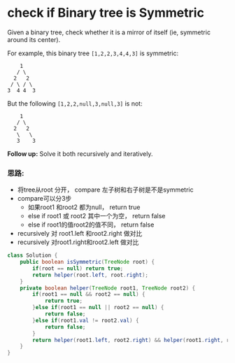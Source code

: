 # check if Binary tree is Symmetric

Given a binary tree, check whether it is a mirror of itself \(ie, symmetric around its center\).

For example, this binary tree `[1,2,2,3,4,4,3]` is symmetric:

```text
    1
   / \
  2   2
 / \ / \
3  4 4  3
```

But the following `[1,2,2,null,3,null,3]` is not:

```text
    1
   / \
  2   2
   \   \
   3    3
```

**Follow up:** Solve it both recursively and iteratively.

### 思路:

* 将tree从root 分开， compare 左子树和右子树是不是symmetric
* compare可以分3步
  * 如果root1 和root2 都为null， return true
  * else if  root1 或 root2 其中一个为空， return false
  * else if  root1的值root2的值不同， return false
* recursively 对 root1.left 和root2.right 做对比
* recursively 对root1.right和root2.left 做对比

```java
class Solution {
    public boolean isSymmetric(TreeNode root) {
        if(root == null) return true;
        return helper(root.left, root.right);
    }
    private boolean helper(TreeNode root1, TreeNode root2) {
        if(root1 == null && root2 == null) {
            return true;
        }else if(root1 == null || root2 == null) {
            return false;
        }else if(root1.val != root2.val) {
            return false;
        }
        return helper(root1.left, root2.right) && helper(root1.right, root2.left);
    }
}
```

